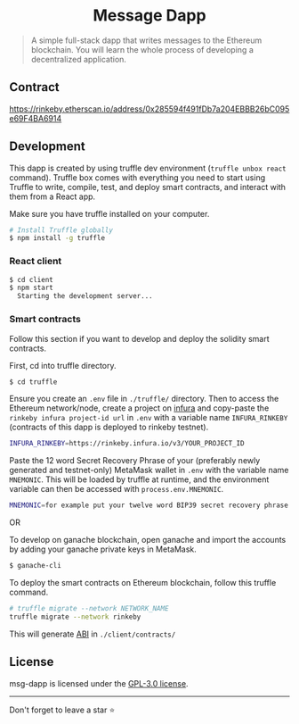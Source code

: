 <h1 align="center">Message Dapp</h1>

> A simple full-stack dapp that writes messages to the Ethereum blockchain. You will learn the whole process of developing a decentralized application.

## Contract
  https://rinkeby.etherscan.io/address/0x285594f491fDb7a204EBBB26bC095e69F4BA6914

## Development

This dapp is created by using truffle dev environment (`truffle unbox react` command). Truffle box comes with everything you need to start using Truffle to write, compile, test, and deploy smart contracts, and interact with them from a React app.

Make sure you have truffle installed on your computer.
```sh
# Install Truffle globally
$ npm install -g truffle
```

### React client

```sh
$ cd client
$ npm start
  Starting the development server...
```

### Smart contracts
Follow this section if you want to develop and deploy the solidity smart contracts.

First, cd into truffle directory.
```sh
$ cd truffle
```

Ensure you create an `.env` file in `./truffle/` directory. Then to access the Ethereum network/node, create a project on [infura](https://infura.io/) and copy-paste the `rinkeby infura project-id url` in `.env` with a variable name `INFURA_RINKEBY` (contracts of this dapp is deployed to rinkeby testnet).
```sh
INFURA_RINKEBY=https://rinkeby.infura.io/v3/YOUR_PROJECT_ID
```

Paste the 12 word Secret Recovery Phrase of your (preferably newly generated and testnet-only) MetaMask wallet in `.env` with the variable name `MNEMONIC`. This will be loaded by truffle at runtime, and the environment variable can then be accessed with `process.env.MNEMONIC`.

```sh
MNEMONIC=for example put your twelve word BIP39 secret recovery phrase here
```

OR

To develop on ganache blockchain, open ganache and import the accounts by adding your ganache private keys in MetaMask.

```sh
$ ganache-cli
```

To deploy the smart contracts on Ethereum blockchain, follow this truffle command.

```sh
# truffle migrate --network NETWORK_NAME
truffle migrate --network rinkeby
```

This will generate [ABI](https://docs.soliditylang.org/en/v0.8.13/abi-spec.html#:~:text=The%20Contract%20Application%20Binary%20Interface,as%20described%20in%20this%20specification.) in `./client/contracts/`


## License
msg-dapp is licensed under the [GPL-3.0 license](https://github.com/akhileshthite/msg-dapp/blob/main/LICENSE).

<hr>
Don't forget to leave a star ⭐️
